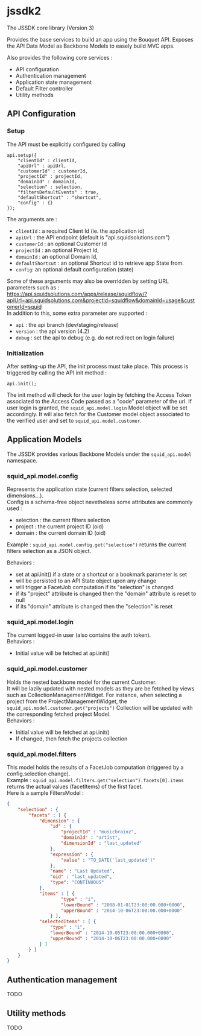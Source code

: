 jssdk2
======

The JSSDK core library (Version 3)

Provides the base services to build an app using the Bouquet API. 
Exposes the API Data Model as Backbone Models to easely build MVC apps.

Also provides the following core services :
* API configuration
* Authentication management
* Application state management
* Default Filter controller
* Utility methods

## API Configuration

### Setup
The API must be explicitly configured by calling
```
api.setup({
    "clientId" : clientId,
	"apiUrl" : apiUrl,
	"customerId" : customerId,
    "projectId" : projectId,
    "domainId" : domainId,
    "selection" : selection,
    "filtersDefaultEvents" : true,
    "defaultShortcut" : "shortcut",
    "config" : {}
});
```

The arguments are :  
* `clientId` : a required Client Id (ie. the application id)
* `apiUrl` : the API endpoint (default is "api.squidsolutions.com")
* `customerId` : an optional Customer Id
* `projectId` : an optional Project Id,
* `domainId` : an optional Domain Id,
* `defaultShortcut` : an optional Shortcut id to retrieve app State from.
* `config`: an optional default configuration (state)

Some of these arguments may also be overridden by setting URL parameters such as :  
https://api.squidsolutions.com/apps/release/squidflow/?apiUrl=api.squidsolutions.com&projectId=squidflow&domainId=usage&customerId=squid  
In addition to this, some extra parameter are supported :  
* `api` : the api branch (dev/staging/release)
* `version` : the api version (4.2)
* `debug` : set the api to debug (e.g. do not redirect on login failure)

### Initialization
After setting-up the API, the init process must take place. 
This process is triggered by calling the API init method :
```
api.init();
```
The init method will check for the user login by fetching the Access Token associated to the Access Code passed as a "code" parameter of the url. 
If user login is granted, the `squid_api.model.login` Model object will be set accordingly. 
It will also fetch for the Customer model object associated to the verified user and set to `squid_api.model.customer`.

## Application Models
The JSSDK provides various Backbone Models under the `squid_api.model` namespace.  

### squid_api.model.config 
Represents the application state (current filters selection, selected dimensions...).  
Config is a schema-free object nevetheless some attributes are commonly used :  
* selection : the current filters selection  
* project : the current project ID (oid)  
* domain : the current domain ID (oid)  

Example : ```squid_api.model.config.get("selection")``` returns the current filters selection as a JSON object.  

Behaviors :  
* set at api.init() if a state or a shortcut or a bookmark parameter is set  
* will be persisted to an API State object upon any change  
* will trigger a FacetJob computation if its "selection" is changed
* if its "project" attribute is changed then the "domain" attribute is reset to null
* if its "domain" attribute is changed then the "selection" is reset

### squid_api.model.login
The current logged-in user (also contains the auth token).  
Behaviors :  
* Initial value will be fetched at api.init()  

### squid_api.model.customer
Holds the nested backbone model for the current Customer.  
It will be lazily updated with nested models as they are be fetched by views such as CollectionManagementWidget.
For instance, when selecting a project from the ProjectManagementWidget, the  ```squid_api.model.customer.get("projects")``` Collection will be updated with the corresponding fetched project Model.  
Behaviors :  
* Initial value will be fetched at api.init()  
* If changed, then fetch the projects collection  

### squid_api.model.filters
This model holds the results of a FacetJob computation (triggered by a config.selection change).  
Example : ```squid_api.model.filters.get("selection").facets[0].items``` returns the actual values (facetItems) of the first facet.  
Here is a sample FiltersModel :
```json
{
	"selection" : {
	    "facets" : [ {
	        "dimension" : {
	            "id" : {
	                "projectId" : "musicbrainz",
	                "domainId" : "artist",
	                "dimensionId" : "last_updated"
	            },
	            "expression" : {
	                "value" : "TO_DATE('last_updated')"
	            },
                "name" : "Last Updated",
                "oid" : "last_updated", 
                "type": "CONTINUOUS"
	        },
	        "items" : [ {
                	"type" : "i",
                	"lowerBound" : "2008-01-01T23:00:00.000+0000",
                	"upperBound" : "2014-10-06T23:00:00.000+0000"
            	} ],
	        "selectedItems" : [ {
	            "type" : "i",
	            "lowerBound" : "2014-10-05T23:00:00.000+0000",
	            "upperBound" : "2014-10-06T23:00:00.000+0000"
	        } ]
	    } ]
	}
}	
```

## Authentication management
TODO

## Utility methods
TODO
